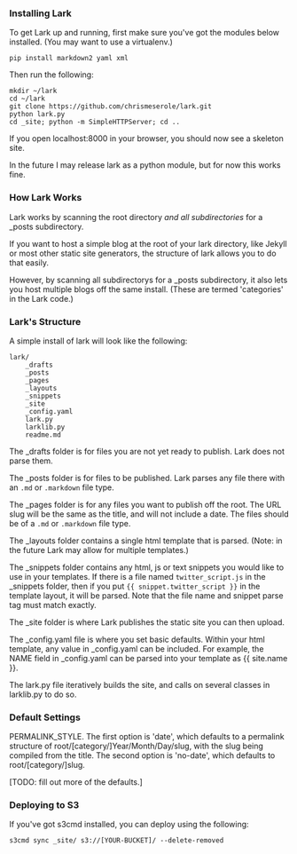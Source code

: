 ### Installing Lark 

To get Lark up and running, first make sure you've got the modules below installed. (You may want to use a virtualenv.) 

	pip install markdown2 yaml xml

Then run the following: 

	mkdir ~/lark
	cd ~/lark
	git clone https://github.com/chrismeserole/lark.git
	python lark.py
	cd _site; python -m SimpleHTTPServer; cd ..

If you open localhost:8000 in your browser, you should now see a skeleton site. 

In the future I may release lark as a python module, but for now this works fine.

### How Lark Works 

Lark works by scanning the root directory *and all subdirectories* for a _posts subdirectory. 

If you want to host a simple blog at the root of your lark directory, like Jekyll or most other static site generators, the structure of lark allows you to do that easily. 

However, by scanning all subdirectorys for a _posts subdirectory, it also lets you host multiple blogs off the same install. (These are termed 'categories' in the Lark code.)

### Lark's Structure

A simple install of lark will look like the following: 

	lark/
		_drafts
		_posts
		_pages
		_layouts
		_snippets
		_site
		_config.yaml
		lark.py
		larklib.py
		readme.md

The _drafts folder is for files you are not yet ready to publish. Lark does not parse them.

The _posts folder is for files to be published. Lark parses any file there with an `.md` or `.markdown` file type.

The _pages folder is for any files you want to publish off the root. The URL slug will be the same as the title, and will not include a date. The files should be of a `.md` or `.markdown` file type. 

The _layouts folder contains a single html template that is parsed. (Note: in the future Lark may allow for multiple templates.)

The _snippets folder contains any html, js or text snippets you would like to use in your templates. If there is a file named `twitter_script.js` in the _snippets folder, then if you put `{{ snippet.twitter_script }}` in the template layout, it will be parsed. Note that the file name and snippet parse tag must match exactly. 

The _site folder is where Lark publishes the static site you can then upload. 

The _config.yaml file is where you set basic defaults. Within your html template, any value in _config.yaml can be included. For example, the NAME field in _config.yaml can be parsed into your template as {{ site.name }}. 

The lark.py file iteratively builds the site, and calls on several classes in larklib.py to do so. 


### Default Settings

PERMALINK_STYLE. The first option is 'date', which defaults to a permalink structure of root/[category/]Year/Month/Day/slug, with the slug being compiled from the title. The second option is 'no-date', which defaults to root/[category/]slug.

[TODO: fill out more of the defaults.]


### Deploying to S3

If you've got s3cmd installed, you can deploy using the following: 

	s3cmd sync _site/ s3://[YOUR-BUCKET]/ --delete-removed


